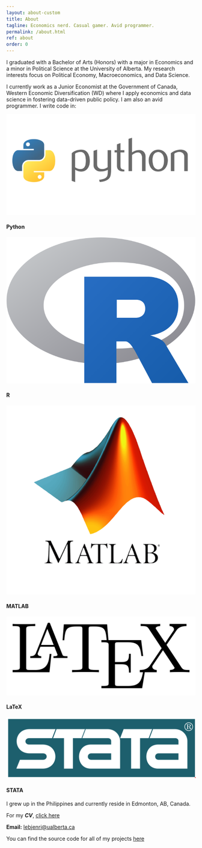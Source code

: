 ```yaml
---
layout: about-custom
title: About
tagline: Economics nerd. Casual gamer. Avid programmer.
permalink: /about.html
ref: about
order: 0
---
```

I graduated with a Bachelor of Arts (Honors) with a major in Economics and a minor in Political Science at the University of Alberta. My research interests focus on Political Economy, Macroeconomics, and Data Science. 

I currently work as a Junior Economist at the Government of Canada, Western Economic Diversification (WD) where I apply economics and data science in fostering data-driven public policy. I am also an avid programmer. I write code in:

<div class="skills-container">
    <div class="skills-box">
        <img class="skills-logo" alt="Python" src="assets/python.png">
        <h4>Python</h4>
    </div>
    <div class="skills-box">
        <img class="skills-logo" alt="R" src="assets/r.png">
        <h4>R</h4>
    </div>
    <div class="skills-box">
        <img class="skills-logo" alt="MATLAB" src="assets/matlab.png">
        <h4>MATLAB</h4>
    </div>
    <div class="skills-box">
        <img class="skills-logo" alt="LaTeX" src="assets/latex.svg">
        <h4>LaTeX</h4>
    </div>                                                                        
    <div class="skills-box">
        <img class="skills-logo" alt="STATA" src="assets/stata.svg">
        <h4>STATA</h4>
    </div>
</div>

<!-- <img src="assets/python.png" width="300" height="150"> <img src="assets/r.png" width="200" height="150"> <img src="assets/matlab.png" width="200" height="200"> <img src="assets/latex.svg" width="250" height="100"> <img src="assets/stata.svg" width="220" height="100"> -->

I grew up in the Philippines and currently reside in Edmonton, AB, Canada.

For my **_CV_**, [click here](LJ-Valencia-CV.pdf)

**Email:** [lebjenri@ualberta.ca](mailto:lebjenri@ualberta.ca)

You can find the source code for all of my projects [here](https://github.com/lj-valencia)
